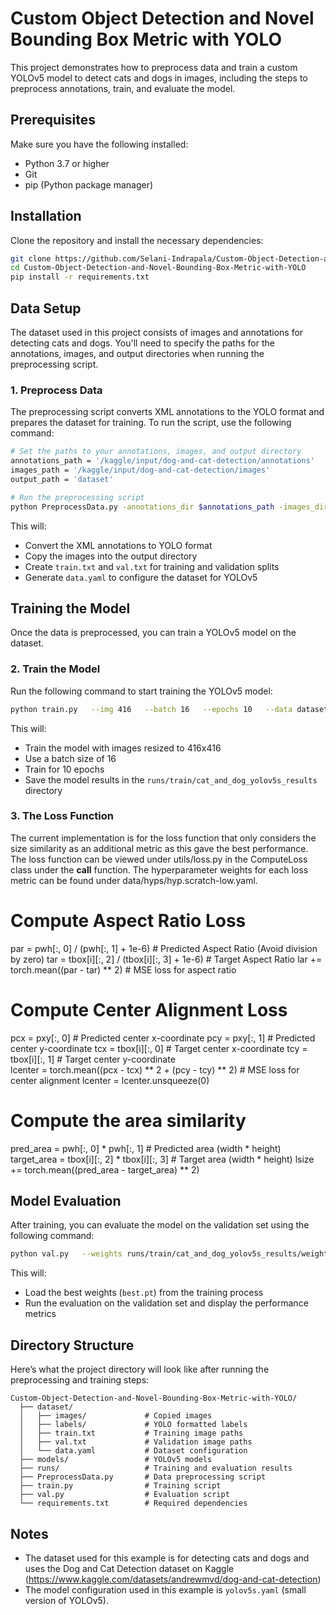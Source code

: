 
# Custom Object Detection and Novel Bounding Box Metric with YOLO

This project demonstrates how to preprocess data and train a custom YOLOv5 model to detect cats and dogs in images, including the steps to preprocess annotations, train, and evaluate the model.

## Prerequisites

Make sure you have the following installed:
- Python 3.7 or higher
- Git
- pip (Python package manager)

## Installation

Clone the repository and install the necessary dependencies:

```bash
git clone https://github.com/Selani-Indrapala/Custom-Object-Detection-and-Novel-Bounding-Box-Metric-with-YOLO.git
cd Custom-Object-Detection-and-Novel-Bounding-Box-Metric-with-YOLO
pip install -r requirements.txt
```

## Data Setup

The dataset used in this project consists of images and annotations for detecting cats and dogs. You'll need to specify the paths for the annotations, images, and output directories when running the preprocessing script.

### 1. Preprocess Data

The preprocessing script converts XML annotations to the YOLO format and prepares the dataset for training. To run the script, use the following command:

```bash
# Set the paths to your annotations, images, and output directory
annotations_path = '/kaggle/input/dog-and-cat-detection/annotations'
images_path = '/kaggle/input/dog-and-cat-detection/images'
output_path = 'dataset'

# Run the preprocessing script
python PreprocessData.py -annotations_dir $annotations_path -images_dir $images_path -output_dir $output_path
```

This will:
- Convert the XML annotations to YOLO format
- Copy the images into the output directory
- Create `train.txt` and `val.txt` for training and validation splits
- Generate `data.yaml` to configure the dataset for YOLOv5

## Training the Model

Once the data is preprocessed, you can train a YOLOv5 model on the dataset.

### 2. Train the Model

Run the following command to start training the YOLOv5 model:

```bash
python train.py   --img 416   --batch 16   --epochs 10   --data dataset/data.yaml   --cfg ./models/yolov5s.yaml   --weights ''   --name cat_and_dog_yolov5s_results
```

This will:
- Train the model with images resized to 416x416
- Use a batch size of 16
- Train for 10 epochs
- Save the model results in the `runs/train/cat_and_dog_yolov5s_results` directory

### 3. The Loss Function 

The current implementation is for the loss function that only considers the size similarity as an additional metric as this gave the best performance. The loss function can be viewed under utils/loss.py in the ComputeLoss class under the __call__ function. The hyperparameter weights for each loss metric can be found under data/hyps/hyp.scratch-low.yaml.

# Compute Aspect Ratio Loss
par = pwh[:, 0] / (pwh[:, 1] + 1e-6)  # Predicted Aspect Ratio (Avoid division by zero)
tar = tbox[i][:, 2] / (tbox[i][:, 3] + 1e-6)  # Target Aspect Ratio
lar += torch.mean((par - tar) ** 2)  # MSE loss for aspect ratio

# Compute Center Alignment Loss
pcx = pxy[:, 0]  # Predicted center x-coordinate
pcy = pxy[:, 1]  # Predicted center y-coordinate
tcx = tbox[i][:, 0]  # Target center x-coordinate
tcy = tbox[i][:, 1]  # Target center y-coordinate                
lcenter = torch.mean((pcx - tcx) ** 2 + (pcy - tcy) ** 2)  # MSE loss for center alignment
lcenter = lcenter.unsqueeze(0)

# Compute the area similarity
pred_area = pwh[:, 0] * pwh[:, 1]  # Predicted area (width * height)
target_area = tbox[i][:, 2] * tbox[i][:, 3]  # Target area (width * height)
lsize += torch.mean((pred_area - target_area) ** 2)

## Model Evaluation

After training, you can evaluate the model on the validation set using the following command:

```bash
python val.py   --weights runs/train/cat_and_dog_yolov5s_results/weights/best.pt   --data dataset/data.yaml   --img 416   --batch 16
```

This will:
- Load the best weights (`best.pt`) from the training process
- Run the evaluation on the validation set and display the performance metrics

## Directory Structure

Here’s what the project directory will look like after running the preprocessing and training steps:

```
Custom-Object-Detection-and-Novel-Bounding-Box-Metric-with-YOLO/
  ├── dataset/
  │   ├── images/             # Copied images
  │   ├── labels/             # YOLO formatted labels
  │   ├── train.txt           # Training image paths
  │   ├── val.txt             # Validation image paths
  │   └── data.yaml           # Dataset configuration
  ├── models/                 # YOLOv5 models
  ├── runs/                   # Training and evaluation results
  ├── PreprocessData.py       # Data preprocessing script
  ├── train.py                # Training script
  ├── val.py                  # Evaluation script
  └── requirements.txt        # Required dependencies
```

## Notes

- The dataset used for this example is for detecting cats and dogs and uses the Dog and Cat Detection dataset on Kaggle (https://www.kaggle.com/datasets/andrewmvd/dog-and-cat-detection)
- The model configuration used in this example is `yolov5s.yaml` (small version of YOLOv5).


